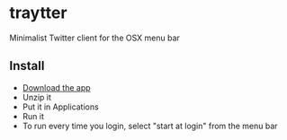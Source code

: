 # traytter
Minimalist Twitter client for the OSX menu bar

## Install

* [Download the app](https://github.com/caseymrm/traytter/releases/download/v0.1/Traytter.zip)
* Unzip it
* Put it in Applications
* Run it
* To run every time you login, select "start at login" from the menu bar

